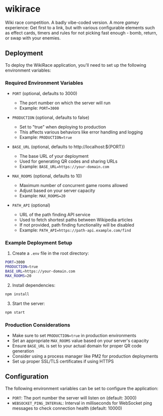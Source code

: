# wikirace
Wiki race competition. A badly vibe-coded version. A more *gamey* experience: Get first to a link, but with various configurable elements such as effect cards, timers and rules for not picking fast enough - bomb, return, or swap with your enemies.

## Deployment

To deploy the WikiRace application, you'll need to set up the following environment variables:

### Required Environment Variables

- `PORT` (optional, defaults to 3000)
  - The port number on which the server will run
  - Example: `PORT=3000`

- `PRODUCTION` (optional, defaults to false)
  - Set to "true" when deploying to production
  - This affects various behaviors like error handling and logging
  - Example: `PRODUCTION=true`

- `BASE_URL` (optional, defaults to http://localhost:${PORT})
  - The base URL of your deployment
  - Used for generating QR codes and sharing URLs
  - Example: `BASE_URL=https://your-domain.com`

- `MAX_ROOMS` (optional, defaults to 10)
  - Maximum number of concurrent game rooms allowed
  - Adjust based on your server capacity
  - Example: `MAX_ROOMS=20`

- `PATH_API` (optional)
  - URL of the path finding API service
  - Used to fetch shortest paths between Wikipedia articles
  - If not provided, path finding functionality will be disabled
  - Example: `PATH_API=https://path-api.example.com/find`

### Example Deployment Setup

1. Create a `.env` file in the root directory:
```bash
PORT=3000
PRODUCTION=true
BASE_URL=https://your-domain.com
MAX_ROOMS=20
```

2. Install dependencies:
```bash
npm install
```

3. Start the server:
```bash
npm start
```

### Production Considerations

- Make sure to set `PRODUCTION=true` in production environments
- Set an appropriate `MAX_ROOMS` value based on your server's capacity
- Ensure `BASE_URL` is set to your actual domain for proper QR code generation
- Consider using a process manager like PM2 for production deployments
- Set up proper SSL/TLS certificates if using HTTPS

## Configuration

The following environment variables can be set to configure the application:

- `PORT`: The port number the server will listen on (default: 3000)
- `WEBSOCKET_PING_INTERVAL`: Interval in milliseconds for WebSocket ping messages to check connection health (default: 10000)
